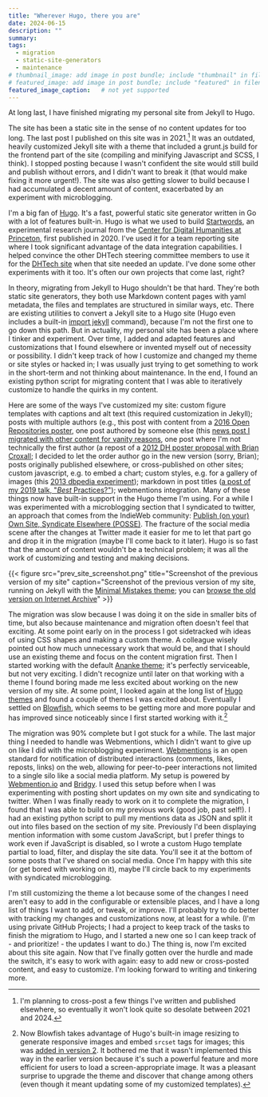 ```yaml
---
title: "Wherever Hugo, there you are"
date: 2024-06-15
description: ""
summary: 
tags:
  - migration
  - static-site-generators
  - maintenance
# thumbnail_image: add image in post bundle; include "thumbnail" in filename
# featured_image: add image in post bundle; include "featured" in filename
featured_image_caption:   # not yet supported
---
```


At long last, I have finished migrating my personal site from Jekyll to Hugo.

The site has been a static site in the sense of no content updates for too long. The last post I published on this site was in 2021.[^1] It was an outdated, heavily customized Jekyll site with a theme that included a grunt.js build for the frontend part of the site (compiling and minifying Javascript and SCSS, I think). I stopped posting because I wasn't confident the site would still build and publish without errors, and I didn't want to break it (that would make fixing it more urgent!).  The site was also getting slower to build because I had accumulated a decent amount of content, exacerbated by an experiment with microblogging.

I'm a big fan of [Hugo](https://gohugo.io/). It's a fast, powerful static site generator written in Go with a lot of features built-in. Hugo is what we used to build [Startwords](https://startwords.cdh.princeton.edu/), an experimental research journal from the [Center for Digital Humanities at Princeton](https://cdh.princeton.edu/), first published in 2020. I've used it for a team reporting site where I took significant advantage of the data integration capabilities. I helped convince the other DHTech steering committee members to use it for the [DHTech site](https://dh-tech.github.io/) when that site needed an update. I've done some other experiments with it too. It's often our own projects that come last, right?

In theory, migrating from Jekyll to Hugo shouldn't be that hard. They're both static site generators, they both use Markdown content pages with yaml metadata, the files and templates are structured in similar ways, etc. There are existing utilities to convert a Jekyll site to a Hugo site (Hugo even includes a built-in [import jekyll](https://gohugo.io/commands/hugo_import_jekyll/) command), because I'm not the first one to go down this path. But in actuality, my personal site has been a place where I tinker and experiment. Over time, I added and adapted features and customizations that I found elsewhere or invented myself out of necessity or possibility. I didn't keep track of how I customize and changed my theme or site styles or hacked in; I was usually just trying to get something to work in the short-term and not thinking about maintenance.  In the end, I found an existing python script for migrating content that I was able to iteratively customize to handle the quirks in my content.

Here are some of the ways I've customized my site: custom figure templates with captions and alt text (this required customization in Jekyll); posts with multiple authors (e.g., this post with content from a [2016 Open Repositories poster](http://localhost:1313/2016/06/08/diskimage-ingest/), one post authored by someone else (this [news post I migrated with other content for vanity reasons](http://localhost:1313/2009/05/20/rebecca-lights-fuse-fedora/), one post where I'm not technically the first author (a repost of a [2012 DH poster proposal with Brian Croxall](http://localhost:1313/2012/11/12/networking-belfast-proposal-for-dh-2013/); I decided to let the order author go in the new version (sorry, Brian); posts originally published elsewhere, or cross-published on other sites; custom javascript, e.g. to embed a chart; custom styles, e.g. for a gallery of images (this [2013 dbpedia experiment](https://rlskoeser.github.io/2013/02/01/the-poetry-of-things-in-dbpedia/)); markdown in post titles ([a post of my 2019 talk, "_Best_ Practices?"](https://rlskoeser.github.io/2019/07/26/best-practices/)); webmentions integration. Many of these things now have built-in support in the Hugo theme I'm using. For a while I was experimented with a microblogging section that I syndicated to twitter, an approach that comes from the IndieWeb community: [Publish (on your) Own Site, Syndicate Elsewhere (POSSE)](https://indieweb.org/POSSE). The fracture of the social media scene after the changes at Twitter made it easier for me to let that part go and drop it in the migration (maybe I'll come back to it later). Hugo is so fast that the amount of content wouldn't be a technical problem; it was all the work of customizing and testing and making decisions.

{{< figure src="prev_site_screenshot.png" title="Screenshot of the previous version of my site" caption="Screenshot of the previous version of my site, running on Jekyll with the [Minimal Mistakes theme](https://github.com/mmistakes/minimal-mistakes); you can [browse the old version on Internet Archive](https://web.archive.org/web/20240605024902/https://rlskoeser.github.io/)" >}}

The migration was slow because I was doing it on the side in smaller bits of time, but also because maintenance and migration often doesn't feel that exciting. At some point early on in the process I got sidetracked wih ideas of using CSS shapes and making a custom theme. A colleague wisely pointed out how much unnecessary work that would be, and that I should use an existing theme and focus on the content migration first. Then I started working with the default [Ananke theme](https://github.com/theNewDynamic/gohugo-theme-ananke); it's perfectly serviceable, but not very exciting. I didn't recognize until later on that working with a theme I found boring made me less excited about working on the new version of my site. At some point, I looked again at the long list of [Hugo themes](https://themes.gohugo.io/) and found a couple of themes I was excited about. Eventually I settled on [Blowfish](https://blowfish.page/), which seems to be getting more and more popular and has improved since noticeably since I first started working with it.[^2]

The migration was 90% complete but I got stuck for a while. The last major thing I needed to handle was Webmentions, which I didn't want to give up on like I did with the microblogging experiment.
[Webmentions](https://indieweb.org/Webmention) is an open standard for notification of distributed interactions (comments, likes, reposts, links) on the web, allowing for peer-to-peer interactions not limited to a single silo like a social media platform. My setup is powered by [Webmention.io](https://webmention.io/) and [Bridgy](https://brid.gy/). I used this setup before when I was experimenting with posting short updates on my own site and syndicating to twitter. When I was finally ready to work on it to complete the migration, I found that I was able to build on my previous work (good job, past self!). I had an existing python script to pull my mentions data as JSON and split it out into files based on the section of my site. Previously I'd been displaying mention information with some custom JavaScript, but I prefer things to work even if JavaScript is disabled, so I wrote a custom Hugo template partial to load, filter, and display the site data. You'll see it at the bottom of some posts that I've shared on social media. Once I'm happy with this site (or get bored with working on it), maybe I'll circle back to my experiments with syndicated microblogging.

I'm still customizing the theme a lot because some of the changes I need aren't easy to add in the configurable or extensible places, and I have a long list of things I want to add, or tweak, or improve. I'll probably try to do better with tracking my changes and customizations now, at least for a while. (I'm using private GitHub Projects; I had a project to keep track of the tasks to finish the migratiom to Hugo, and I started a new one so I can keep track of - and prioritize! - the updates I want to do.) The thing is, now I'm excited about this site again. Now that I've finally gotten over the hurdle and made the switch, it's easy to work with again: easy to add new or cross-posted content, and easy to customize. I'm looking forward to writing and tinkering more.

[^1]: I'm planning to cross-post a few things I've written and published elsewhere, so eventually it won't look quite so desolate between 2021 and 2024.
[^2]: Now Blowfish takes advantage of Hugo's built-in image resizing to generate responsive images and embed `srcset` tags for images; this was [added in version 2](https://blowfish.page/docs/welcome/#automatic-image-resizing). It bothered me that it wasn't implemented this way in the earlier version because it's such a powerful feature and more efficient for users to load a screen-appropriate image. It was a pleasant surprise to upgrade the theme and discover that change among others (even though it meant updating some of my customized templates).